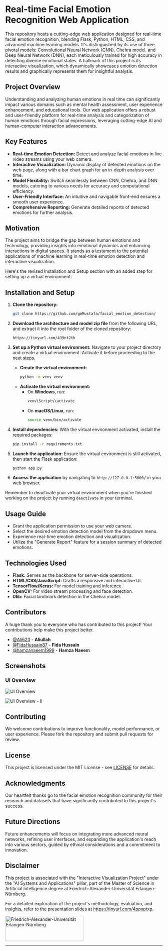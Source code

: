 # Real-time Facial Emotion Recognition Web Application

This repository hosts a cutting-edge web application designed for real-time facial emotion recognition, blending Flask, Python, HTML, CSS, and advanced machine learning models. It's distinguished by its use of three pivotal models: Convolutional Neural Network (CNN), Chehra model, and Deep Neural Network (DNN), each meticulously trained for high accuracy in detecting diverse emotional states. A hallmark of this project is its interactive visualization, which dynamically showcases emotion detection results and graphically represents them for insightful analysis.

## Project Overview

Understanding and analyzing human emotions in real time can significantly impact various domains such as mental health assessment, user experience enhancement, and educational tools. Our web application offers a robust and user-friendly platform for real-time analysis and categorization of human emotions through facial expressions, leveraging cutting-edge AI and human-computer interaction advancements.

## Key Features

- **Real-time Emotion Detection:** Detect and analyze facial emotions in live video streams using your web camera.
- **Interactive Visualization:** Dynamic display of detected emotions on the web page, along with a bar chart graph for an in-depth analysis over time.
- **Model Flexibility:** Switch seamlessly between CNN, Chehra, and DNN models, catering to various needs for accuracy and computational efficiency.
- **User-Friendly Interface:** An intuitive and navigable front-end ensures a smooth user experience.
- **Comprehensive Reporting:** Generate detailed reports of detected emotions for further analysis.

## Motivation

The project aims to bridge the gap between human emotions and technology, providing insights into emotional dynamics and enhancing interactions in digital spaces. It stands as a testament to the potential applications of machine learning in real-time emotion detection and interactive visualization.

Here's the revised Installation and Setup section with an added step for setting up a virtual environment:

## Installation and Setup

1. **Clone the repository:**
   ```bash
   git clone https://github.com/gmMustafa/facial_emotion_detection/
   ```

2. **Download the architecture and model zip file** from the following URL, and extract it into the root folder of the cloned repository:
   ```plaintext
   https://tinyurl.com/439nt2th
   ```

3. **Set up a Python virtual environment:**
   Navigate to your project directory and create a virtual environment. Activate it before proceeding to the next steps.
   - **Create the virtual environment:**
     ```bash
     python -m venv venv
     ```
   - **Activate the virtual environment:**
     - On **Windows**, run:
       ```cmd
       venv\Scripts\activate
       ```
     - On **macOS/Linux**, run:
       ```bash
       source venv/bin/activate
       ```

4. **Install dependencies:**
   With the virtual environment activated, install the required packages:
   ```bash
   pip install -r requirements.txt
   ```

5. **Launch the application:**
   Ensure the virtual environment is still activated, then start the Flask application:
   ```bash
   python app.py
   ```

6. **Access the application** by navigating to `http://127.0.0.1:5000/` in your web browser.

Remember to deactivate your virtual environment when you're finished working on the project by running `deactivate` in your terminal.
   
## Usage Guide

- Grant the application permission to use your web camera.
- Select the desired emotion detection model from the dropdown menu.
- Experience real-time emotion detection and visualization.
- Utilize the "Generate Report" feature for a session summary of detected emotions.

## Technologies Used

- **Flask:** Serves as the backbone for server-side operations.
- **HTML/CSS/JavaScript:** Crafts a responsive and interactive UI.
- **TensorFlow/Keras:** For model training and inference.
- **OpenCV:** For video stream processing and face detection.
- **Dlib:** Facial landmark detection in the Chehra model.



## Contributors

A huge thank you to everyone who has contributed to this project! Your contributions help make this project better.

- [@Ali623](https://github.com/Ali623) - **Aliullah**
- [@FidaHussain87](https://github.com/FidaHussain87) - **Fida Hussain**
- [@hamzanaeem1999](https://github.com/hamzanaeem1999) - **Hamza Naeem**


## Screenshots

### UI Overview
![UI Overview](https://github.com/gmMustafa/facial_emotion_detection/assets/26876754/cfaa212d-6665-4ca7-a932-bebb2139eecf)

![UI Overview - II](https://github.com/gmMustafa/facial_emotion_detection/assets/26876754/5f601fc8-7b71-4d75-af79-d81bdccb75d9)


## Contributing

We welcome contributions to improve functionality, model performance, or user experience. Please fork the repository and submit pull requests for review.

## License

This project is licensed under the MIT License - see [LICENSE](LICENSE.md) for details.

## Acknowledgments

Our heartfelt thanks go to the facial emotion recognition community for their research and datasets that have significantly contributed to this project's success.

## Future Directions

Future enhancements will focus on integrating more advanced neural networks, refining user interfaces, and expanding the application's reach into various sectors, guided by ethical considerations and a commitment to innovation.

## Disclaimer
This project is associated with the "Interactive Visualization Project" under the "AI Systems and Applications" pillar, part of the Master of Science in Artificial Intelligence degree at Friedrich-Alexander-Universität Erlangen-Nürnberg.

For a detailed exploration of the project's methodology, evaluation, and insights, refer to the presentation slides at https://tinyurl.com/4ppxptxp.

<img src="https://github.com/gmMustafa/facial_emotion_detection/assets/26876754/d94d54c8-a95d-4bd0-935a-6a714e6bb909" alt="Friedrich-Alexander-Universität Erlangen-Nürnberg" width="250" height="80">


---
